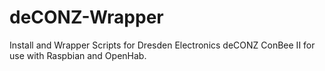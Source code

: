 # deCONZ-Wrapper
Install and Wrapper Scripts for Dresden Electronics deCONZ ConBee II for use with Raspbian and OpenHab.
